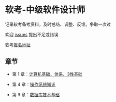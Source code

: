# 软考-中级软件设计师

记录软考备考资料，及时总结、调整、反馈。争取一次过

欢迎 [issues](https://github.com/angxuejian/exam-book/issues) 提出不足或错误


软考[报名地址](https://bm.ruankao.org.cn/sign/welcome)


## 章节

- 第 1 章：[计算机基础、体系、3性基础](chapter/RK-1.md)

- 第 4 章：[操作系统知识](chapter/RK-4.md)

- 第 9 章：[数据库技术基础](chapter/RK-9.md)